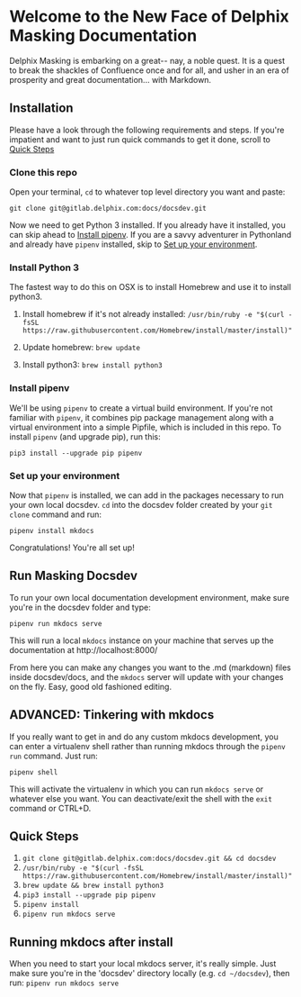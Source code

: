 # Welcome to the New Face of Delphix Masking Documentation

Delphix Masking is embarking on a great-- nay, a noble quest. It is a quest to break the shackles of Confluence once and for all, and usher in an era of prosperity and great documentation... with Markdown.

## Installation

Please have a look through the following requirements and steps. If you're impatient and want to just run quick commands to get it done, scroll to [Quick Steps](#quick-steps)

### Clone this repo

Open your terminal, ```cd``` to whatever top level directory you want and paste:

`git clone git@gitlab.delphix.com:docs/docsdev.git`

Now we need to get Python 3 installed. If you already have it installed, you can skip ahead to [Install pipenv](#install-pipenv). If you are a savvy adventurer in Pythonland and already have `pipenv` installed, skip to [Set up your environment](#set-up-your-environment).

### Install Python 3

The fastest way to do this on OSX is to install Homebrew and use it to install python3.

1. Install homebrew if it's not already installed: `/usr/bin/ruby -e "$(curl -fsSL https://raw.githubusercontent.com/Homebrew/install/master/install)"`

2. Update homebrew: `brew update`

3. Install python3: `brew install python3`


### Install pipenv

We'll be using `pipenv` to create a virtual build environment. If you're not familiar with `pipenv`, it combines pip package management along with a virtual environment into a simple Pipfile, which is included in this repo. To install `pipenv` (and upgrade pip), run this:

`pip3 install --upgrade pip pipenv`

### Set up your environment

Now that `pipenv` is installed, we can add in the packages necessary to run your own local docsdev. `cd` into the docsdev folder created by your `git clone` command and run:

`pipenv install mkdocs`

Congratulations! You're all set up!

## Run Masking Docsdev

To run your own local documentation development environment, make sure you're in the docsdev folder and type:

`pipenv run mkdocs serve`

This will run a local `mkdocs` instance on your machine that serves up the documentation at http://localhost:8000/

From here you can make any changes you want to the .md (markdown) files inside docsdev/docs, and the `mkdocs` server will update with your changes on the fly. Easy, good old fashioned editing. 

## ADVANCED: Tinkering with mkdocs

If you really want to get in and do any custom mkdocs development, you can enter a virtualenv shell rather than running mkdocs through the `pipenv run` command. Just run:

`pipenv shell`

This will activate the virtualenv in which you can run `mkdocs serve` or whatever else you want. You can deactivate/exit the shell with the `exit` command or CTRL+D.

## Quick Steps

1. `git clone git@gitlab.delphix.com:docs/docsdev.git && cd docsdev`
2. `/usr/bin/ruby -e "$(curl -fsSL https://raw.githubusercontent.com/Homebrew/install/master/install)"`
3. `brew update && brew install python3`
4. `pip3 install --upgrade pip pipenv`
5. `pipenv install`
6. `pipenv run mkdocs serve`

## Running mkdocs after install

When you need to start your local mkdocs server, it's really simple. Just make sure you're in the 'docsdev' directory locally (e.g. `cd ~/docsdev`), then run: `pipenv run mkdocs serve`